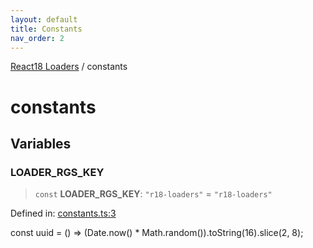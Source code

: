 ```yaml
---
layout: default
title: Constants
nav_order: 2
---
```


[React18 Loaders](modules.md) / constants

# constants

## Variables

### LOADER_RGS_KEY

> `const` **LOADER_RGS_KEY**: `"r18-loaders"` = `"r18-loaders"`

Defined in: [constants.ts:3](https://github.com/react18-tools/turborepo-template/blob/a7a0f3110cb0811f0408f193a24e25977470a635/lib/src/constants.ts#L3)

const uuid = () =\> (Date.now() \* Math.random()).toString(16).slice(2, 8);

